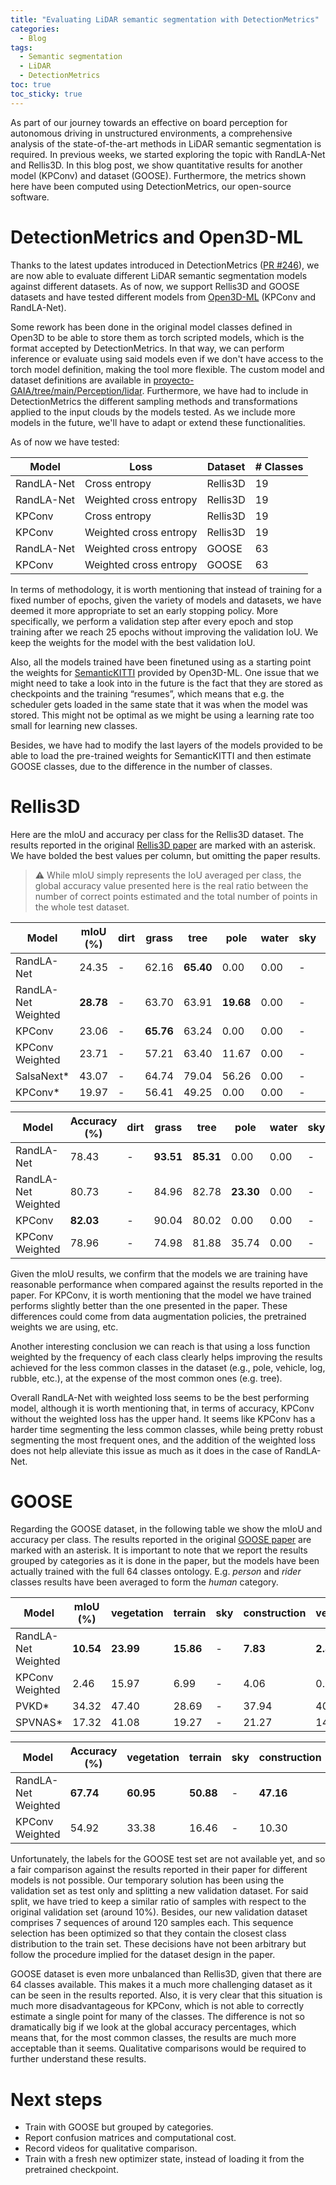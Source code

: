 ```yaml
---
title: "Evaluating LiDAR semantic segmentation with DetectionMetrics"
categories:
  - Blog
tags:
  - Semantic segmentation
  - LiDAR
  - DetectionMetrics
toc: true
toc_sticky: true
---
```


As part of our journey towards an effective on board perception for autonomous driving in unstructured environments, a comprehensive analysis of the state-of-the-art methods in LiDAR semantic segmentation is required. In previous weeks, we started exploring the topic with RandLA-Net and Rellis3D. In this blog post, we show quantitative results for another model (KPConv) and dataset (GOOSE). Furthermore, the metrics shown here have been computed using DetectionMetrics, our open-source software.

# DetectionMetrics and Open3D-ML

Thanks to the latest updates introduced in DetectionMetrics ([PR #246](https://github.com/JdeRobot/DetectionMetrics/pull/246)), we are now able to evaluate different LiDAR semantic segmentation models against different datasets. As of now, we support Rellis3D and GOOSE datasets and have tested different models from [Open3D-ML](https://github.com/isl-org/Open3D-ML) (KPConv and RandLA-Net).

Some rework has been done in the original model classes defined in Open3D to be able to store them as torch scripted models, which is the format accepted by DetectionMetrics. In that way, we can perform inference or evaluate using said models even if we don't have access to the torch model definition, making the tool more flexible. The custom model and dataset definitions are available in [proyecto-GAIA/tree/main/Perception/lidar](https://github.com/RoboticsLabURJC/proyecto-GAIA/tree/main/Perception/lidar). Furthermore, we have had to include in DetectionMetrics the different sampling methods and transformations applied to the input clouds by the models tested. As we include more models in the future, we'll have to adapt or extend these functionalities.

As of now we have tested:

| Model | Loss | Dataset | # Classes |
| --- | --- | --- | --- |
| RandLA-Net | Cross entropy | Rellis3D | 19 |
| RandLA-Net | Weighted cross entropy | Rellis3D | 19 |
| KPConv | Cross entropy | Rellis3D | 19 |
| KPConv | Weighted cross entropy | Rellis3D | 19 |
| RandLA-Net | Weighted cross entropy | GOOSE | 63 |
| KPConv | Weighted cross entropy | GOOSE | 63 |

In terms of methodology, it is worth mentioning that instead of training for a fixed number of epochs, given the variety of models and datasets, we have deemed it more appropriate to set an early stopping policy. More specifically, we perform a validation step after every epoch and stop training after we reach 25 epochs without improving the validation IoU. We keep the weights for the model with the best validation IoU.

Also, all the models trained have been finetuned using as a starting point the weights for [SemanticKITTI](https://www.semantic-kitti.org/) provided by Open3D-ML. One issue that we might need to take a look into in the future is the fact that they are stored as checkpoints and the training “resumes”, which means that e.g. the scheduler gets loaded in the same state that it was when the model was stored. This might not be optimal as we might be using a learning rate too small for learning new classes.

Besides, we have had to modify the last layers of the models provided to be able to load the pre-trained weights for SemanticKITTI and then estimate GOOSE classes, due to the difference in the number of classes.

# Rellis3D

Here are the mIoU and accuracy per class for the Rellis3D dataset. The results reported in the original [Rellis3D paper](https://arxiv.org/pdf/2011.12954) are marked with an asterisk. We have bolded the best values per column, but omitting the paper results.

>&#9888;&#65039;
>While mIoU simply represents the IoU averaged per class, the global accuracy value presented here is the real ratio between the number of correct points estimated and the total number of points in the whole test dataset.

| Model | mIoU (%) | dirt | grass | tree | pole | water | sky | vehicle | object | asphalt | building | log | person | fence | bush | concrete | barrier | puddle | mud | rubble |
| --- | --- | --- | --- | --- | --- | --- | --- | --- | --- | --- | --- | --- | --- | --- | --- | --- | --- | --- | --- | --- |
| RandLA-Net | 24.35 | - | 62.16 | **65.40** | 0.00 | 0.00 | - | 7.08 | - | - | - | 0.00 | **82.04** | 1.54 | 60.16 | 50.66 | 11.80 | 0.00 | 0.01 | 0.00 |
| RandLA-Net Weighted | **28.78** | - | 63.70 | 63.91 | **19.68** | 0.00 | - | **22.26** | - | - | - | **5.06** | 78.41 | **1.92** | 65.09 | **51.97** | **16.51** | **3.98** | **4.09** | **6.26** |
| KPConv | 23.06 | - | **65.76** | 63.24 | 0.00 | 0.00 | - | 0.00 | - | - | - | 0.00 | 80.89 | 0.03 | 66.47 | 45.57 | 0.93 | 0.00 | 0.00 | 0.00 |
| KPConv Weighted | 23.71 | - | 57.21 | 63.40 | 11.67 | 0.00 | - | 0.48 | - | - | - | 0.00 | 74.82 | 0.54 | **67.30** | 39.05 | 11.65 | 3.49 | 2.35 | 0.00 |
| SalsaNext* | 43.07 | - | 64.74 | 79.04 | 56.26 | 0.00 | - | 23.12 | - | - | - | 18.76 | 83.17 | 16.13 | 72.90 | 75.27 | 75.89 | 23.20 | 9.58 | 5.01 |
| KPConv* | 19.97 | - | 56.41 | 49.25 | 0.00 | 0.00 | - | 0.00 | - | - | - | 0.0 | 81.20 | 0.40 | 58.45 | 33.91 | 0.00 | 0.00 | 0.00 | 0.00 |

| Model | Accuracy (%) | dirt | grass | tree | pole | water | sky | vehicle | object | asphalt | building | log | person | fence | bush | concrete | barrier | puddle | mud | rubble |
| --- | --- | --- | --- | --- | --- | --- | --- | --- | --- | --- | --- | --- | --- | --- | --- | --- | --- | --- | --- | --- |
| RandLA-Net | 78.43 | - | **93.51** | **85.31** | 0.00 | 0.00 | - | 1.13 | - | - | - | 0.00 | 94.10 | 2.97 | 68.31 | 79.79 | 44.80 | 0.00 | 0.06 | 0.00 |
| RandLA-Net Weighted | 80.73 | - | 84.96 | 82.78 | **23.30** | 0.00 | - | **27.25** | - | - | - | **37.36** | 94.59 | **15.84** | 76.61 | 85.45 | **82.14** | 28.65 | 58.81 | **67.68** |
| KPConv | **82.03** | - | 90.04 | 80.02 | 0.00 | 0.00 | - | 0.00 | - | - | - | 0.00 | 93.26 | 0.04 | 78.14 | 77.68 | 3.63 | 0.00 | 0.00 | 0.00 |
| KPConv Weighted | 78.96 | - | 74.98 | 81.88 | 35.74 | 0.00 | - | 0.35 | - | - | - | 0.00 | **95.91** | 5.35 | **79.11** | **89.73** | 67.69 | **68.13** | **70.95** | 0.00 |

Given the mIoU results, we confirm that the models we are training have reasonable performance when compared against the results reported in the paper. For KPConv, it is worth mentioning that the model we have trained performs slightly better than the one presented in the paper. These differences could come from data augmentation policies, the pretrained weights we are using, etc.

Another interesting conclusion we can reach is that using a loss function weighted by the frequency of each class clearly helps improving the results achieved for the less common classes in the dataset (e.g., pole, vehicle, log, rubble, etc.), at the expense of the most common ones (e.g. tree).

Overall RandLA-Net with weighted loss seems to be the best performing model, although it is worth mentioning that, in terms of accuracy, KPConv without the weighted loss has the upper hand. It seems like KPConv has a harder time segmenting the less common classes, while being pretty robust segmenting the most frequent ones, and the addition of the weighted loss does not help alleviate this issue as much as it does in the case of RandLA-Net.


# GOOSE

Regarding the GOOSE dataset, in the following table we show the mIoU and accuracy per class. The results reported in the original [GOOSE paper](https://arxiv.org/pdf/2310.16788) are marked with an asterisk. It is important to note that we report the results grouped by categories as it is done in the paper, but the models have been actually trained with the full 64 classes ontology. E.g. *person* and *rider* classes results have been averaged to form the *human* category.

| Model | mIoU (%) | vegetation | terrain | sky | construction | vehicle | road | object | void | sign | human | water | animal |
| --- | --- | --- | --- | --- | --- | --- | --- | --- | --- | --- | --- | --- | --- |
| RandLA-Net Weighted | **10.54** | **23.99** | **15.86** | - | **7.83** | **2.86** | **2.47** | **7.82** | **48.95** | **6.14** | **0.08** | 0.00 | 0.00 |
| KPConv Weighted | 2.46 | 15.97 | 6.99 | - | 4.06 | 0.00 | 0.00 | 0.00 | 0.00 | 0.00 | 0.00 | 0.00 | 0.00 |
| PVKD* | 34.32 | 47.40 | 28.69 | - | 37.94 | 40.82 | 36.21 | 20.61 | - | 29.89 | 57.94 | 9.42 | - |
| SPVNAS* | 17.32 | 41.08 | 19.27 | - | 21.27 | 14.58 | 6.38 | 21.29 | - | 12.94 | 19.08 | 0.00 | - |

| Model | Accuracy (%) | vegetation | terrain | sky | construction | vehicle | road | object | void | sign | human | water | animal |
| --- | --- | --- | --- | --- | --- | --- | --- | --- | --- | --- | --- | --- | --- |
| RandLA-Net Weighted | **67.74** | **60.95** | **50.88** | - | **47.16** | **11.24** | **19.17** | **21.12** | **99.88** | **13.14** | **0.12** | 0.00 | 0.00 |
| KPConv Weighted | 54.92 | 33.38 | 16.46 | - | 10.30 | 0.00 | 0.00 | 0.00 | 0.00 | 0.00 | 0.00 | 0.00 | 0.00 |

Unfortunately, the labels for the GOOSE test set are not available yet, and so a fair comparison against the results reported in their paper for different models is not possible. Our temporary solution has been using the validation set as test only and splitting a new validation dataset. For said split, we have tried to keep a similar ratio of samples with respect to the original validation set (around 10%). Besides, our new validation dataset comprises 7 sequences of around 120 samples each. This sequence selection has been optimized so that they contain the closest class distribution to the train set. These decisions have not been arbitrary but follow the procedure implied for the dataset design in the paper.

GOOSE dataset is even more unbalanced than Rellis3D, given that there are 64 classes available. This makes it a much more challenging dataset as it can be seen in the results reported. Also, it is very clear that this situation is much more disadvantageous for KPConv, which is not able to correctly estimate a single point for many of the classes. The difference is not so dramatically big if we look at the global accuracy percentages, which means that, for the most common classes, the results are much more acceptable than it seems. Qualitative comparisons would be required to further understand these results.

# Next steps
- Train with GOOSE but grouped by categories.
- Report confusion matrices and computational cost.
- Record videos for qualitative comparison.
- Train with a fresh new optimizer state, instead of loading it from the pretrained checkpoint.